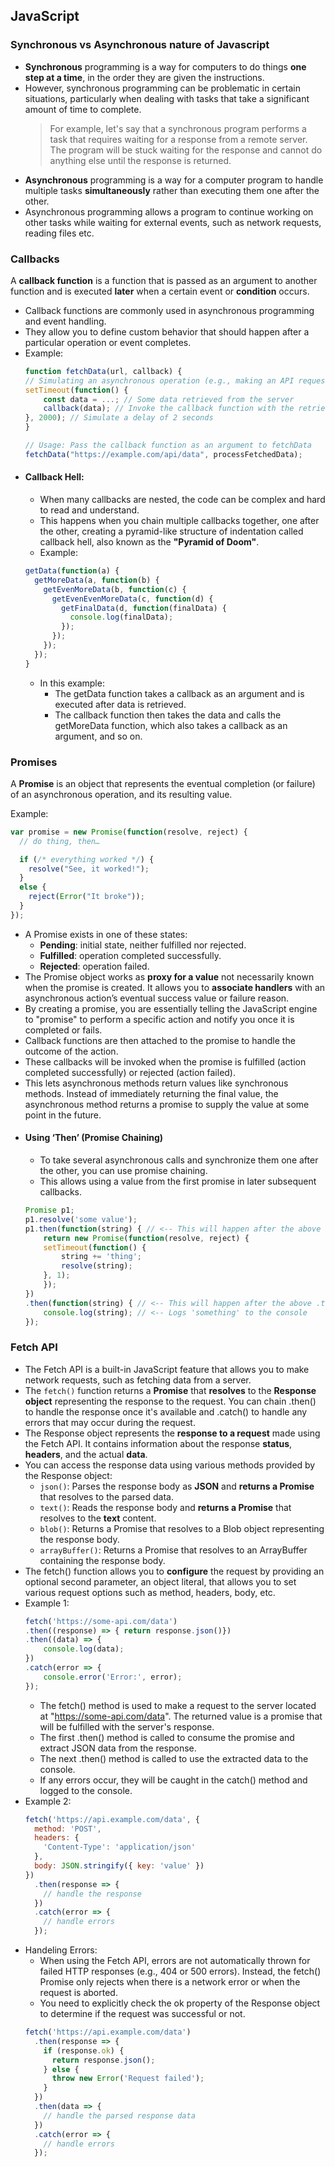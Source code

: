 ## JavaScript

### Synchronous vs Asynchronous nature of Javascript
- **Synchronous** programming is a way for computers to do things **one step at a time**, in the order they are given the instructions.
- However, synchronous programming can be problematic in certain situations, particularly when dealing with tasks that take a significant amount of time to complete.
	> For example, let's say that a synchronous program performs a task that requires waiting for a response from a remote server. The program will be stuck waiting for the response and cannot do anything else until the response is returned.
- **Asynchronous** programming is a way for a computer program to handle multiple tasks **simultaneously** rather than executing them one after the other.
- Asynchronous programming allows a program to continue working on other tasks while waiting for external events, such as network requests, reading files etc.
### Callbacks
A **callback function** is a function that is passed as an argument to another function and is executed **later** when a certain event or **condition** occurs.
- Callback functions are commonly used in asynchronous programming and event handling. 
- They allow you to define custom behavior that should happen after a particular operation or event completes.
- Example:
    ```js
    function fetchData(url, callback) {
    // Simulating an asynchronous operation (e.g., making an API request)
    setTimeout(function() {
        const data = ...; // Some data retrieved from the server
        callback(data); // Invoke the callback function with the retrieved data
    }, 2000); // Simulate a delay of 2 seconds
    }

    // Usage: Pass the callback function as an argument to fetchData
    fetchData("https://example.com/api/data", processFetchedData);
    ```
- #### Callback Hell:
    - When many callbacks are nested, the code can be complex and hard to read and understand.
    - This happens when you chain multiple callbacks together, one after the other, creating a pyramid-like structure of indentation called callback hell, also known as the **"Pyramid of Doom"**.
    - Example:
    ```js
    getData(function(a) {
      getMoreData(a, function(b) {
        getEvenMoreData(b, function(c) {
          getEvenEvenMoreData(c, function(d) {
            getFinalData(d, function(finalData) {
              console.log(finalData);
            });
          });
        });
      });
    }
    ```
    - In this example:
        - The getData function takes a callback as an argument and is executed after data is retrieved.
        - The callback function then takes the data and calls the getMoreData function, which also takes a callback as an argument, and so on.
### Promises
A **Promise** is an object that represents the eventual completion (or failure) of an asynchronous operation, and its resulting value.

Example:
```js
var promise = new Promise(function(resolve, reject) {
  // do thing, then…

  if (/* everything worked */) {
    resolve("See, it worked!");
  }
  else {
    reject(Error("It broke"));
  }
});
```
- A Promise exists in one of these states:
    - **Pending**: initial state, neither fulfilled nor rejected.
    - **Fulfilled**: operation completed successfully.
    - **Rejected**: operation failed.
- The Promise object works as **proxy for a value** not necessarily known when the promise is created. It allows you to **associate handlers** with an asynchronous action’s eventual success value or failure reason.
- By creating a promise, you are essentially telling the JavaScript engine to "promise" to perform a specific action and notify you once it is completed or fails.
- Callback functions are then attached to the promise to handle the outcome of the action. 
- These callbacks will be invoked when the promise is fulfilled (action completed successfully) or rejected (action failed).
- This lets asynchronous methods return values like synchronous methods. Instead of immediately returning the final value, the asynchronous method returns a promise to supply the value at some point in the future.
- #### Using ‘Then’ (Promise Chaining)
    - To take several asynchronous calls and synchronize them one after the other, you can use promise chaining. 
    - This allows using a value from the first promise in later subsequent callbacks.
    ```js
    Promise p1;
    p1.resolve('some value');
    p1.then(function(string) { // <-- This will happen after the above Promise resolves (returning the value 'some')
        return new Promise(function(resolve, reject) {
        setTimeout(function() {
            string += 'thing';
            resolve(string);
        }, 1);
        });
    })
    .then(function(string) { // <-- This will happen after the above .then's new Promise resolves
        console.log(string); // <-- Logs 'something' to the console
    });
    ```
### Fetch API
- The Fetch API is a built-in JavaScript feature that allows you to make network requests, such as fetching data from a server.
- The `fetch()` function returns a **Promise** that **resolves** to the **Response object** representing the response to the request. You can chain .then() to handle the response once it's available and .catch() to handle any errors that may occur during the request.
- The Response object represents the **response to a request** made using the Fetch API. It contains information about the response **status**, **headers**, and the actual **data**.
- You can access the response data using various methods provided by the Response object:
  - `json()`: Parses the response body as **JSON** and **returns a Promise** that resolves to the parsed data.
  - `text()`: Reads the response body and **returns a Promise** that resolves to the **text** content.
  - `blob()`: Returns a Promise that resolves to a Blob object representing the response body.
  - `arrayBuffer()`: Returns a Promise that resolves to an ArrayBuffer containing the response body.
- The fetch() function allows you to **configure** the request by providing an optional second parameter, an object literal, that allows you to set various request options such as method, headers, body, etc.
- Example 1:
  ```js
  fetch('https://some-api.com/data')
  .then((response) => { return response.json()})
  .then((data) => {
      console.log(data);
  })
  .catch(error => {
      console.error('Error:', error);
  });
  ```
    - The fetch() method is used to make a request to the server located at "https://some-api.com/data". The returned value is a promise that will be fulfilled with the server's response.
    - The first .then() method is called to consume the promise and extract JSON data from the response.
    - The next .then() method is called to use the extracted data to the console.
    - If any errors occur, they will be caught in the catch() method and logged to the console.
- Example 2:
  ```js
  fetch('https://api.example.com/data', {
    method: 'POST',
    headers: {
      'Content-Type': 'application/json'
    },
    body: JSON.stringify({ key: 'value' })
  })
    .then(response => {
      // handle the response
    })
    .catch(error => {
      // handle errors
    });

  ```
- Handeling Errors:
  - When using the Fetch API, errors are not automatically thrown for failed HTTP responses (e.g., 404 or 500 errors). Instead, the fetch() Promise only rejects when there is a network error or when the request is aborted.
  - You need to explicitly check the ok property of the Response object to determine if the request was successful or not.
  ```js
  fetch('https://api.example.com/data')
    .then(response => {
      if (response.ok) {
        return response.json();
      } else {
        throw new Error('Request failed');
      }
    })
    .then(data => {
      // handle the parsed response data
    })
    .catch(error => {
      // handle errors
    });

  ```